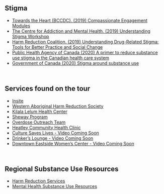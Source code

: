 ## Stigma
-	[Towards the Heart (BCCDC). (2019) Compassionate Engagement Modules](https://towardtheheart.com/reducing-stigma)
-	[The Centre for Addiction and Mental Health. (2019) Understanding Stigma Workshop](https://www.camh.ca/en/education/continuing-education-programs-and-courses/continuing-education-directory/understanding-stigma )
-	[Harm Reduction Coalition. (2019) Understanding Drug-Related Stigma: Tools for Better Practice and Social Change](https://harmreduction.org/issue-area/issue-drugs-drug-users/understanding-drug-related-stigma/ )
-	[Public Health Agency of Canada (2020) A primer to reduce substance use stigma in the Canadian health care system](https://www.canada.ca/content/dam/phac-aspc/documents/services/publications/healthy-living/primer-reduce-substance-use-stigma-health-system/stigma-primer-eng.pdf)
-	[Government of Canada (2020) Stigma around substance use](https://www.canada.ca/en/health-canada/services/substance-use/problematic-prescription-drug-use/opioids/stigma.html)

<br>

## Services found on the tour
-	[Insite](https://www.phs.ca/program/insite/)
-	[Western Aboriginal Harm Reduction Society](https://wahrs.ca/)
-	[Kilala Lelum Health Center](https://kilalalelum.ca/)
-	[Sheway Program](http://www.vch.ca/Locations-Services/result?res_id=900)
-   [Overdose Outreach Team](http://www.vch.ca/locations-services/result?res_id=1422)
-   [Heatley Community Health Clinic](http://www.vch.ca/about-us/news/news-releases/new-clinic-and-new-model-of-care-on-dtes)
-   [Culture Saves Lives - Video Coming Soon](https://www.phs.ca/our-services/culture-saves-lives/)
-   [Drinker’s Lounge - Video Coming Soon](https://www.phs.ca/program/community-managed-alcohol-program/)
-	[Downtown Eastside Women’s Center - Video Coming Soon](https://dewc.ca/)


<br>

## Regional Substance Use Resources
-   [Harm Reduction Services](https://towardtheheart.com/site-finder)
-   [Mental Health Substance Use Resources](https://mhsu.vchlearn.ca/services)